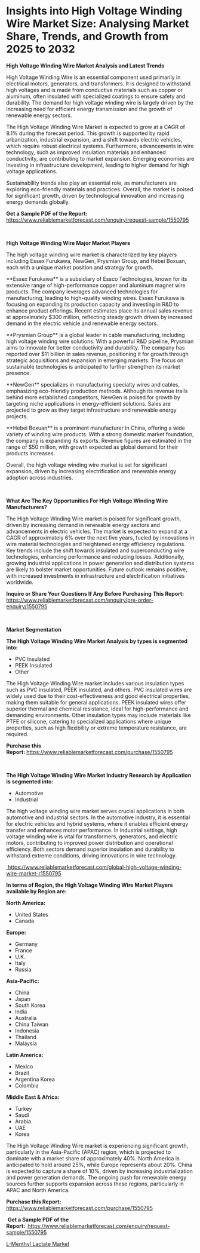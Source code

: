 <p><h1>Insights into High Voltage Winding Wire Market Size: Analysing Market Share, Trends, and Growth from 2025 to 2032</h1></p><p><strong>High Voltage Winding Wire Market Analysis and Latest Trends</strong></p>
<p><p>High Voltage Winding Wire is an essential component used primarily in electrical motors, generators, and transformers. It is designed to withstand high voltages and is made from conductive materials such as copper or aluminum, often insulated with specialized coatings to ensure safety and durability. The demand for high voltage winding wire is largely driven by the increasing need for efficient energy transmission and the growth of renewable energy sectors.</p><p>The High Voltage Winding Wire Market is expected to grow at a CAGR of 8.1% during the forecast period. This growth is supported by rapid urbanization, industrial expansion, and a shift towards electric vehicles, which require robust electrical systems. Furthermore, advancements in wire technology, such as improved insulation materials and enhanced conductivity, are contributing to market expansion. Emerging economies are investing in infrastructure development, leading to higher demand for high voltage applications. </p><p>Sustainability trends also play an essential role, as manufacturers are exploring eco-friendly materials and practices. Overall, the market is poised for significant growth, driven by technological innovation and increasing energy demands globally.</p></p>
<p><strong>Get a Sample PDF of the Report:&nbsp;</strong> <a href="https://www.reliablemarketforecast.com/enquiry/request-sample/1550795?utm_campaign=2780&utm_medium=2&utm_source=Github&utm_content=ia&utm_term=02042025&utm_id=high-voltage-winding-wire">https://www.reliablemarketforecast.com/enquiry/request-sample/1550795</a></p>
<p>&nbsp;</p>
<p><strong>High Voltage Winding Wire Major Market Players</strong></p>
<p><p>The high voltage winding wire market is characterized by key players including Essex Furukawa, NewGen, Prysmian Group, and Hebei Boxuan, each with a unique market position and strategy for growth.</p><p>**Essex Furukawa** is a subsidiary of Essco Technologies, known for its extensive range of high-performance copper and aluminum magnet wire products. The company leverages advanced technologies for manufacturing, leading to high-quality winding wires. Essex Furukawa is focusing on expanding its production capacity and investing in R&D to enhance product offerings. Recent estimates place its annual sales revenue at approximately $300 million, reflecting steady growth driven by increased demand in the electric vehicle and renewable energy sectors.</p><p>**Prysmian Group** is a global leader in cable manufacturing, including high voltage winding wire solutions. With a powerful R&D pipeline, Prysmian aims to innovate for better conductivity and durability. The company has reported over $11 billion in sales revenue, positioning it for growth through strategic acquisitions and expansion in emerging markets. The focus on sustainable technologies is anticipated to further strengthen its market presence.</p><p>**NewGen** specializes in manufacturing specialty wires and cables, emphasizing eco-friendly production methods. Although its revenue trails behind more established competitors, NewGen is poised for growth by targeting niche applications in energy-efficient solutions. Sales are projected to grow as they target infrastructure and renewable energy projects.</p><p>**Hebei Boxuan** is a prominent manufacturer in China, offering a wide variety of winding wire products. With a strong domestic market foundation, the company is expanding its exports. Revenue figures are estimated in the range of $50 million, with growth expected as global demand for their products increases.</p><p>Overall, the high voltage winding wire market is set for significant expansion, driven by increasing electrification and renewable energy adoption across industries.</p></p>
<p>&nbsp;</p>
<p><strong>What Are The Key Opportunities For High Voltage Winding Wire Manufacturers?</strong></p>
<p><p>The High Voltage Winding Wire market is poised for significant growth, driven by increasing demand in renewable energy sectors and advancements in electric vehicles. The market is expected to expand at a CAGR of approximately 6% over the next five years, fueled by innovations in wire material technologies and heightened energy efficiency regulations. Key trends include the shift towards insulated and superconducting wire technologies, enhancing performance and reducing losses. Additionally, growing industrial applications in power generation and distribution systems are likely to bolster market opportunities. Future outlook remains positive, with increased investments in infrastructure and electrification initiatives worldwide.</p></p>
<p><strong>Inquire or Share Your Questions If Any Before Purchasing This Report:</strong> <a href="https://www.reliablemarketforecast.com/enquiry/pre-order-enquiry/1550795?utm_campaign=2780&utm_medium=2&utm_source=Github&utm_content=ia&utm_term=02042025&utm_id=high-voltage-winding-wire">https://www.reliablemarketforecast.com/enquiry/pre-order-enquiry/1550795</a></p>
<p>&nbsp;</p>
<p><strong>Market Segmentation</strong></p>
<p><strong>The High Voltage Winding Wire Market Analysis by types is segmented into:</strong></p>
<p><ul><li>PVC Insulated</li><li>PEEK Insulated</li><li>Other</li></ul></p>
<p><p>The High Voltage Winding Wire market includes various insulation types such as PVC insulated, PEEK insulated, and others. PVC insulated wires are widely used due to their cost-effectiveness and good electrical properties, making them suitable for general applications. PEEK insulated wires offer superior thermal and chemical resistance, ideal for high-performance and demanding environments. Other insulation types may include materials like PTFE or silicone, catering to specialized applications where unique properties, such as high flexibility or extreme temperature resistance, are required.</p></p>
<p><strong>Purchase this Report:&nbsp;</strong><a href="https://www.reliablemarketforecast.com/purchase/1550795?utm_campaign=2780&utm_medium=2&utm_source=Github&utm_content=ia&utm_term=02042025&utm_id=high-voltage-winding-wire">https://www.reliablemarketforecast.com/purchase/1550795</a></p>
<p>&nbsp;</p>
<p><strong>The High Voltage Winding Wire Market Industry Research by Application is segmented into:</strong></p>
<p><ul><li>Automotive</li><li>Industrial</li></ul></p>
<p><p>The high voltage winding wire market serves crucial applications in both automotive and industrial sectors. In the automotive industry, it is essential for electric vehicles and hybrid systems, where it enables efficient energy transfer and enhances motor performance. In industrial settings, high voltage winding wire is vital for transformers, generators, and electric motors, contributing to improved power distribution and operational efficiency. Both sectors demand superior insulation and durability to withstand extreme conditions, driving innovations in wire technology.</p></p>
<p><a href="https://www.reliablemarketforecast.com/global-high-voltage-winding-wire-market-r1550795?utm_campaign=2780&utm_medium=2&utm_source=Github&utm_content=ia&utm_term=02042025&utm_id=high-voltage-winding-wire">&nbsp;https://www.reliablemarketforecast.com/global-high-voltage-winding-wire-market-r1550795</a></p>
<p><strong>In terms of Region, the High Voltage Winding Wire Market Players available by Region are:</strong></p>
<p>
    <p> <strong> North America: </strong>
        <ul>
            <li>United States</li>
            <li>Canada</li>
        </ul>
        </p> 
    <p> <strong> Europe: </strong>
        <ul>
            <li>Germany</li>
            <li>France</li>
            <li>U.K.</li>
            <li>Italy</li>
            <li>Russia</li>
        </ul>
        </p> 
    <p> <strong> Asia-Pacific: </strong>
        <ul>
            <li>China</li>
            <li>Japan</li>
            <li>South Korea</li>
            <li>India</li>
            <li>Australia</li>
            <li>China Taiwan</li>
            <li>Indonesia</li>
            <li>Thailand</li>
            <li>Malaysia</li>
        </ul>
        </p> 
    <p> <strong> Latin America: </strong>
        <ul>
            <li>Mexico</li>
            <li>Brazil</li>
            <li>Argentina Korea</li>
            <li>Colombia</li>
        </ul>
        </p> 
    <p> <strong> Middle East & Africa: </strong>
        <ul>
            <li>Turkey</li>
            <li>Saudi</li>
            <li>Arabia</li>
            <li>UAE</li>
            <li>Korea</li>
        </ul>
    </p>
    </p>
<p><p>The High Voltage Winding Wire market is experiencing significant growth, particularly in the Asia-Pacific (APAC) region, which is projected to dominate with a market share of approximately 40%. North America is anticipated to hold around 25%, while Europe represents about 20%. China is expected to capture a share of 10%, driven by increasing industrialization and power generation demands. The ongoing push for renewable energy sources further supports expansion across these regions, particularly in APAC and North America.</p></p>
<p><strong>Purchase this Report: </strong><a href="https://www.reliablemarketforecast.com/purchase/1550795?utm_campaign=2780&utm_medium=2&utm_source=Github&utm_content=ia&utm_term=02042025&utm_id=high-voltage-winding-wire">https://www.reliablemarketforecast.com/purchase/1550795</a></p>
<p>&nbsp;<strong>Get a Sample PDF of the Report:&nbsp;&nbsp;</strong><a href="https://www.reliablemarketforecast.com/enquiry/request-sample/1550795?utm_campaign=2780&utm_medium=2&utm_source=Github&utm_content=ia&utm_term=02042025&utm_id=high-voltage-winding-wire">https://www.reliablemarketforecast.com/enquiry/request-sample/1550795</a></p>
<p><strong></strong></p>
<p><p><a href="https://github.com/kaidaloeckf7/Market-Research-Report-List-1/blob/main/l-menthyl-lactate-market.md?utm_campaign=2780&utm_medium=2&utm_source=Github&utm_content=ia&utm_term=02042025&utm_id=high-voltage-winding-wire">L-Menthyl Lactate Market</a></p></p>